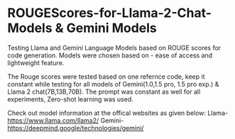 # ROUGEScores-for-Llama-2-Chat-Models & Gemini Models
Testing Llama and Gemini Language Models based on ROUGE scores for code generation.
Models were chosen based on - ease of access and lightweight feature.

The Rouge scores were tested based on one refernce code, keep it constant while testing for all models of Gemini(1.0,1.5 pro, 1.5 pro exp.) & Llama 2 chat(7B,13B,70B).
The prompt was constant as well for all experiments, Zero-shot learning was used.

Check out model information at the offical websites as given below:
Llama-https://www.llama.com/llama2/
Gemini-https://deepmind.google/technologies/gemini/

